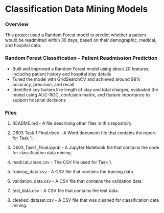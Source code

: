 # Classification Data Mining Models
### Overview
This project used a Random Forest model to predict whether a patient would be readmitted within 30 days, based on their demographic, medical, and hospital data.

### Random Forest Classification – Patient Readmission Prediction
-	Built and improved a Random Forest model using about 20 features, including patient history and hospital stay details
-	Tuned the model with GridSearchCV and achieved around 98% accuracy, precision, and recall
-	Identified key factors like length of stay and total charges; evaluated the model using AUC-ROC, confusion matrix, and feature importance to support hospital decisions

### Files
1. README.md - A file describing other files in this repository.

2. D603 Task 1 Final.docx - A Word document file that contains the report for Task 1.

3. D603_Task1_Final.ipynb - A Jupyter Notebook file that contains the code for classification data mining.

4. medical_clean.csv - The CSV file used for Task 1.

5. training_data.csv - A CSV file that contains the training data.

6. validation_data.csv - A CSV file that contains the validation data.

7. test_data.csv - A CSV file that contains the test data.

8. cleaned_dataset.csv - A CSV file that was cleaned for classification data mining.
